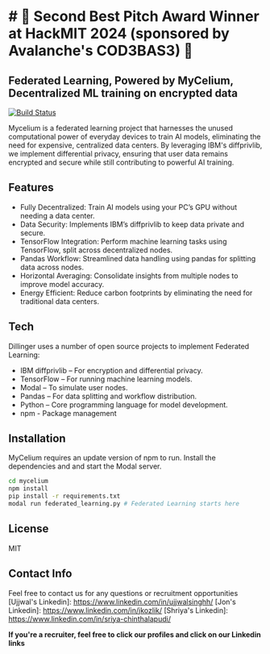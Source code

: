 # # 🥈 Second Best Pitch Award Winner at HackMIT 2024 (sponsored by Avalanche's COD3BAS3) 🚀

## Federated Learning, Powered by MyCelium, Decentralized ML training on encrypted data 


[![Build Status](https://travis-ci.org/joemccann/dillinger.svg?branch=master)](https://travis-ci.org/joemccann/dillinger)

Mycelium is a federated learning project that harnesses the unused computational power of everyday devices to train AI models, eliminating the need for expensive, centralized data centers. By leveraging IBM's diffprivlib, we implement differential privacy, ensuring that user data remains encrypted and secure while still contributing to powerful AI training.

## Features

- Fully Decentralized: Train AI models using your PC’s GPU without needing a data center.
- Data Security: Implements IBM’s diffprivlib to keep data private and secure.
- TensorFlow Integration: Perform machine learning tasks using TensorFlow, split across decentralized nodes.
- Pandas Workflow: Streamlined data handling using pandas for splitting data across nodes.
- Horizontal Averaging: Consolidate insights from multiple nodes to improve model accuracy.
- Energy Efficient: Reduce carbon footprints by eliminating the need for traditional data centers.

## Tech

Dillinger uses a number of open source projects to implement Federated Learning:

- IBM diffprivlib – For encryption and differential privacy.
- TensorFlow – For running machine learning models.
- Modal – To simulate user nodes.
- Pandas – For data splitting and workflow distribution.
- Python – Core programming language for model development.
- npm - Package management

## Installation
MyCelium requires an update version of npm to run.
Install the dependencies and and start the Modal server.

```sh
cd mycelium
npm install
pip install -r requirements.txt
modal run federated_learning.py # Federated Learning starts here
```

## License

MIT
## Contact Info
Feel free to contact us for any questions or recruitment opportunities
[Ujjwal's Linkedin]: <https://www.linkedin.com/in/ujjwalsinghh/>
   [Jon's Linkedin]: <https://www.linkedin.com/in/jkozlik/>
   [Shriya's Linkedin]: <https://www.linkedin.com/in/sriya-chinthalapudi/>


**If you're a recruiter, feel free to click our profiles and click on our Linkedin links**
